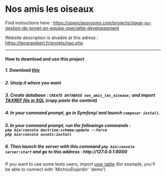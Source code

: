 # Nos amis les oiseaux

Find instructions here : https://openclassrooms.com/projects/stage-ou-gestion-de-projet-en-equipe-specialite-developpement

Website description is alvaible at this adress : https://leogrambert.fr/projets/nao.php

<hr>

<h4>How to download and use this project</h4>

<h5>1. Download <a href="https://leogrambert.fr/front/projets/nosAmisLesOiseaux/projet5_CPMDev-master.zip">this</a></h5>

<h5>2. Unzip it where you want</h5>

<h5>3. Create database : <code>CREATE DATABASE nos_amis_les_oiseaux;</code> and import <a href="https://leogrambert.fr/front/projets/nosAmisLesOiseaux/species.sql">TAXREF file in SQL</a> (copy paste the content)</h5>

<h5>4. In your command prompt, go in Symfony/ and launch <code>composer install</code>.</h5>

<h5>5. In your command prompt, run the followings commands :<br>
<code>php bin/console doctrine:schema:update --force</code><br>
<code>php bin/console assets:install</code><br></h5>

<h5>6. Then launch the server with this command <code>php bin/console server:start</code> and go to this address : http://127.0.0.1:8000</h5>

If you want to use some tests users, import <a href="https://leogrambert.fr/front/projets/nosAmisLesOiseaux/nos_amis_les_oiseaux_user.sql">user table<a> (for example, you'll be able to connect with 'MichouDujardin' 'demo')
